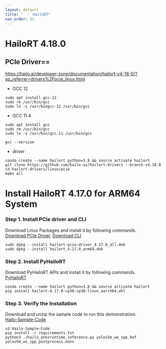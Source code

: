 ```yaml
---
layout: default
title: "　-　HailoRT"
nav_order: 33
---
```


# HailoRT 4.18.0
## PCIe Driver==

https://hailo.ai/developer-zone/documentation/hailort-v4-18-0/?sp_referrer=drivers%2Fpcie_linux.html
* GCC 12
```
sudo apt install gcc-12
sudo rm /usr/bin/gcc 
sudo ln -s /usr/bingcc-12 /usr/bin/gcc
```
* GCC 11.4
```
sudo apt install gcc
sudo rm /usr/bin/gcc
sudo ln -s /usr/bin/gcc-11 /usr/bin/gcc
```
```
gcc --version
```
* driver
```
conda create --name hailort python=3.8 && source activate hailort
git clone https://github.com/hailo-ai/hailort-drivers --branch v4.18.0
cd hailort-drivers/linux/pcie
make all
```

# Install HailoRT 4.17.0 for ARM64 System

### **Step 1. Install PCIe driver and CLI**
Download Linux Packages and install it by following commands.<br>
[Download PCIe Driver](https://itriaihub.blob.core.windows.net/github-download-resources/repository/ITRI-AI-Hub/hailort-pcie-driver_4.17.0_all.deb), [Download CLI](https://itriaihub.blob.core.windows.net/github-download-resources/repository/ITRI-AI-Hub/hailort_4.17.0_arm64.deb)

```
sudo dpkg --install hailort-pcie-driver_4.17.0_all.deb
sudo dpkg --install hailort_4.17.0_arm64.deb
```

### **Step 2. Install PyHailoRT**
Download PyHailoRT APIs and install it by following commands.<br>
[PyHailoRT](https://itriaihub.blob.core.windows.net/github-download-resources/repository/ITRI-AI-Hub/hailort-4.17.0-cp38-cp38-linux_aarch64.whl)

```
conda create --name hailort python=3.8 && source activate hailort
pip install hailort-4.17.0-cp38-cp38-linux_aarch64.whl
```

### **Step 3. Verify the Installation**

Download and unzip the sample code to run this demonstration.<br>
[Hailo-Sample-Code](https://itriaihub.blob.core.windows.net/github-download-resources/repository/ITRI-AI-Hub/Hailo-Sample-Code.zip)

```
cd Hailo-Sample-Code
pip install -r requirements.txt
python3 ./hailo_onnxruntime_inference.py yolov5m_wo_spp.hef yolov5m_wo_spp_postprocess.onnx
```

